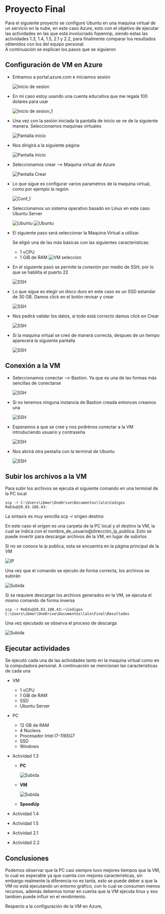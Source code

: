 # Proyecto Final

Para el siguiente proyecto se configuró Ubuntu en una maquina virtual de un servicio en la nube, en este caso Azure, esto con el objetivo de ejecutar las actividades en las que está involucrado fopenmp, siendo estas las actividades 1.3, 1.4, 1.5, 2.1 y 2.2, para finalmente comparar los resultados obtenidos con los del equipo personal.  
A continuación se explican los pasos que se siguieron

## Configuración de VM en Azure

- Entramos a portal.azure.com e iniciamos sesión

  ![Inicio de sesion](./imgs/Inicio_sesion.png)
  
- En mi caso estoy usando una cuenta educativa que me regala 100 dolares para usar

  ![Inicio de sesion_1](./imgs/Inicio_sesion_1.png)
  
- Una vez con la sesión iniciada la pantalla de inicio se ve de la siguiente manera. Seleccionamos maquinas virtuales

  ![Pantalla inicio](./imgs/pantalla_inicio.png)

- Nos dirigirá a la siguiente página 

  ![Pantalla inicio](./imgs/vm_inicio.png)
  
- Seleccionamos crear --> Maquina virtual de Azure

  ![Pantalla Crear](./imgs/vm_crear.png)
  
- Lo que sigue es configurar varios parametros de la maquina virtual, como por ejemplo la región

  ![Conf_1](./imgs/conf_1.png)

- Seleccionamos un sistema operativo basado en Linux en este caso Ubuntu Server

  ![Ubuntu](./imgs/Ubuntu_2.png)
  ![Ubuntu](./imgs/Ubuntu_1.png)

- El siguiente paso será seleccionar la Maquina Virtual a utilizar.
  
  Se eligió una de las más básicas con las siguientes caracteristicas:
  - 1 vCPU
  - 1 GiB de RAM
  ![VM seleccion](./imgs/VM_sel.png)

- En el siguiente pasó se permite la conexión por medio de SSH, por lo que se habilita el puerto 22

  ![SSH](./imgs/ssh.png)
  
- Lo que sigue es elegir un disco duro en este caso es un SSD estandar de 30 GB. Damos click en el botón revisar y crear

  ![SSH](./imgs/discos_1.png)

- Nos pedirá validar los datos, si todo está correcto damos click en Crear

  ![SSH](./imgs/validacion.png)

- Si la maquina virtual se creó de manerá correcta, despues de un tiempo aparecerá la siguiente pantalla

  ![SSH](./imgs/vm_creada.png)
 
## Conexión a la VM
  
- Seleccionamos conectar --> Bastion. Ya que es una de las formas más sencillas de conectarse

  ![SSH](./imgs/bastion_1.png)
  
- Si no tenemos ninguna instancia de Bastion creada entonces creamos una

  ![SSH](./imgs/bastion.png)
  
- Esperamos a que se cree y nos podrénos conectar a la VM introduciendo usuario y contraseña

  ![SSH](./imgs/bastion_connect.png)
  
- Nos abrirá otra pestaña con la terminal de Ubuntu

  ![SSH](./imgs/consola.png)
  
## Subir los archivos a la VM

Para subir los archivos se ejecuta el siguiente comando en una terminal de la PC local
```
scp -r C:\Users\ibmor\OneDrive\Documentos\lalo\Codigos ReEdu@20.83.188.43:
```
La sintaxis es muy sencilla
scp -r origen destino

En este caso el origen es una carpeta de la PC local y el destino la VM, la cual se indica con el nombre_de_usuario@dirección_ip_publica. Esto se puede invertir para descargar archivos de la VM, en lugar de subirlos

Si no se conoce la ip publica, esta se encuentra en la página principal de la VM 

![IP](./imgs/ip.png)

Una vez que el comando se ejecuto de forma correcta, los archivos se subirán

![Subida](./imgs/subir_archivos.png)

Si se requiere descargar los archivos generados en la VM, se ejecuta el mismo comando de forma inversa
```
scp -r ReEdu@20.83.188.43:~\Codigos C:\Users\ibmor\OneDrive\Documentos\lalo\Final\Resultados
```
Una vez ejecutado se observa el proceso de descarga

![Subida](./imgs/bajar_archivos.png)

## Ejecutar actividades

Se ejecutó cada una de las actividades tanto en la maquina virtual como en la computadora personal. A continuación se mencionan las caracteristicas de cada una  

- VM
  - 1 vCPU
  - 1 GiB de RAM
  - SSD
  - Ubuntu Server 

- PC
  - 12 GB de RAM
  - 4 Nucleos
  - Procesador Intel I7-1165G7
  - SSD
  - Windows
  

- Actividad 1.3

  - **PC**
    
    ![Subida](./imgs/hello_pc.png)
    
  - **VM**
  
    ![Subida](./imgs/hello_azure.png)
    
  - **SpeedUp**
    
- Actividad 1.4
- Actividad 1.5
- Actividad 2.1
- Actividad 2.2

## Conclusiones

Podemos observar que la PC casi siempre tuvo mejores tiempos que la VM, lo cual es esperable ya que cuenta con mejores caracteristicas, sin embargo realmente la diferencia no es tanta, esto se puede deber a que la VM no está ejecutando un entorno gráfico, con lo cual se consumen menos recursos, además debemos tomar en cuenta que la VM ejecuta linux y eso tambien puede influir en el rendimiento.  

Respecto a la configuración de la VM en Azure, 
